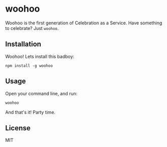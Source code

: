 # woohoo

Woohoo is the first generation of Celebration as a Service. Have something to
celebrate? Just `woohoo`.

## Installation

Woohoo! Lets install this badboy:

```
npm install -g woohoo
```

## Usage

Open your command line, and run:

```
woohoo
```

And that's it! Party time.

## License

MIT
